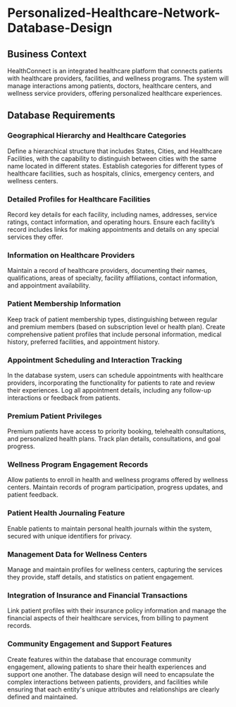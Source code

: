 # Personalized-Healthcare-Network-Database-Design

## Business Context
HealthConnect is an integrated healthcare platform that connects patients with healthcare providers, facilities, and wellness programs. The system will manage interactions among patients, doctors, healthcare centers, and wellness service providers, offering personalized healthcare experiences.

## Database Requirements

### Geographical Hierarchy and Healthcare Categories
Define a hierarchical structure that includes States, Cities, and Healthcare Facilities, with the capability to distinguish between cities with the same name located in different states.
Establish categories for different types of healthcare facilities, such as hospitals, clinics, emergency centers, and wellness centers.
### Detailed Profiles for Healthcare Facilities
Record key details for each facility, including names, addresses, service ratings, contact information, and operating hours.
Ensure each facility’s record includes links for making appointments and details on any special services they offer.
### Information on Healthcare Providers
Maintain a record of healthcare providers, documenting their names, qualifications, areas of specialty, facility affiliations, contact information, and appointment availability.
### Patient Membership Information
Keep track of patient membership types, distinguishing between regular and premium members (based on subscription level or health plan).
Create comprehensive patient profiles that include personal information, medical history, preferred facilities, and appointment history.
### Appointment Scheduling and Interaction Tracking
In the database system, users can schedule appointments with healthcare providers, incorporating the functionality for patients to rate and review their experiences.
Log all appointment details, including any follow-up interactions or feedback from patients.
### Premium Patient Privileges
Premium patients have access to priority booking, telehealth consultations, and personalized health plans.
Track plan details, consultations, and goal progress.
### Wellness Program Engagement Records
Allow patients to enroll in health and wellness programs offered by wellness centers.
Maintain records of program participation, progress updates, and patient feedback.
### Patient Health Journaling Feature
Enable patients to maintain personal health journals within the system, secured with unique identifiers for privacy.
### Management Data for Wellness Centers
Manage and maintain profiles for wellness centers, capturing the services they provide, staff details, and statistics on patient engagement.
### Integration of Insurance and Financial Transactions
Link patient profiles with their insurance policy information and manage the financial aspects of their healthcare services, from billing to payment records.
### Community Engagement and Support Features
Create features within the database that encourage community engagement, allowing patients to share their health experiences and support one another.
The database design will need to encapsulate the complex interactions between patients, providers, and facilities while ensuring that each entity's unique attributes and relationships are clearly defined and maintained.
